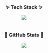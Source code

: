 <!-- ## Hi there 👋 -->
<h3 align="center">✨ Tech Stack ✨</h3>
<div align="center">
  <img src="https://github-readme-stats.vercel.app/api/top-langs/?username=koreaGunner&layout=compact">
</div>

<br>

<h3 align="center">🌱 GitHub Stats 🌱</h3>
<div align="center">
  <img src="https://github-readme-stats.vercel.app/api?username=koreaGunner&show_icons=true&theme=radical">
</div>



<!--
**koreaGunner/koreaGunner** is a ✨ _special_ ✨ repository because its `README.md` (this file) appears on your GitHub profile.

Here are some ideas to get you started:

- 🔭 I’m currently working on ...
- 🌱 I’m currently learning ...
- 👯 I’m looking to collaborate on ...
- 🤔 I’m looking for help with ...
- 💬 Ask me about ...
- 📫 How to reach me: ...
- 😄 Pronouns: ...
- ⚡ Fun fact: ...
-->
